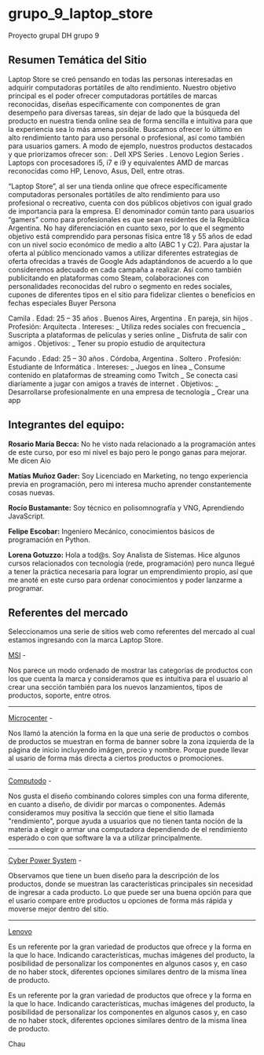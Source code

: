 # grupo_9_laptop_store
Proyecto grupal DH grupo 9

**Resumen Temática del Sitio**
-----------------------------
Laptop Store se creó pensando en todas las personas interesadas en adquirir computadoras portátiles de alto rendimiento. Nuestro objetivo principal es el poder ofrecer computadoras portátiles de marcas reconocidas, diseñas específicamente con componentes de gran desempeño para diversas tareas, sin dejar de lado que la búsqueda del producto en nuestra tienda online sea de forma sencilla e intuitiva para que la experiencia sea lo más amena posible.
Buscamos ofrecer lo último en alto rendimiento tanto para uso personal o profesional, así como también para usuarios gamers.
A modo de ejemplo, nuestros productos destacados y que priorizamos ofrecer son:
. Dell XPS Series
. Lenovo Legion Series
. Laptops con procesadores i5, i7 e i9 y equivalentes AMD de marcas reconocidas como HP, Lenovo, Asus, Dell, entre otras. 

“Laptop Store”, al ser una tienda online que ofrece específicamente computadoras personales portátiles de alto rendimiento para uso profesional o recreativo, cuenta con dos públicos objetivos con igual grado de importancia para la empresa.
El denominador común tanto para usuarios “gamers” como para profesionales es que sean residentes de la República Argentina. 
No hay diferenciación en cuanto sexo, por lo que el segmento objetivo está comprendido para personas física entre 18 y 55 años de edad con un nivel socio económico de medio a alto (ABC 1 y C2). 
Para ajustar la oferta al público mencionado vamos a utilizar diferentes estrategias de oferta ofrecidas a través de Google Ads adaptándonos de acuerdo a lo que consideremos adecuado en cada campaña a realizar. Así como también publicitando en plataformas como Steam, colaboraciones con personalidades reconocidas del rubro o segmento en redes sociales, cupones de diferentes tipos en el sitio para fidelizar clientes o beneficios en fechas especiales
Buyer Persona

Camila
. Edad: 25 – 35 años
. Buenos Aires, Argentina
. En pareja, sin hijos
. Profesión: Arquitecta
. Intereses: 
_ Utiliza redes sociales con frecuencia
_ Suscripta a plataformas de películas y series online
_ Disfruta de salir con amigos
. Objetivos:
_ Tener su propio estudio de arquitectura

Facundo
. Edad: 25 – 30 años
. Córdoba, Argentina
. Soltero
. Profesión: Estudiante de Informática
. Intereses: 
_ Juegos en línea
_ Consume contenido en plataformas de streaming como Twitch
_ Se conecta casi diariamente a jugar con amigos a través de internet
. Objetivos:
_ Desarrollarse profesionalmente en una empresa de tecnología
_ Crear una app

**Integrantes del equipo:**
--------------------------
**Rosario María Becca:** No he visto nada relacionado a la programación antes de este curso, por eso mi nivel es bajo pero le pongo ganas para mejorar. Me dicen Aio

**Matías Muñoz Gader:** Soy Licenciado en Marketing, no tengo experiencia previa en programación, pero mi interesa mucho aprender constantemente cosas nuevas.

**Rocío Bustamante:** Soy técnico en polisomnografía y VNG, Aprendiendo JavaScript.

**Felipe Escobar:** Ingeniero Mecánico, conocimientos básicos de programación en Python.

**Lorena Gotuzzo:** Hola a tod@s. Soy Analista de Sistemas. Hice algunos cursos relacionados con tecnología (rede, programación) pero nunca llegué a tener la práctica necesaria para lograr un emprendimiento propio, así que me anoté en este curso para ordenar conocimientos y poder lanzarme a programar.

**Referentes del mercado**
--------------------------
Seleccionamos una serie de sitios web como referentes del mercado al cual estamos ingresando con la marca Laptop Store.

[MSI](https://us.msi.com/) -

Nos parece un modo ordenado de mostrar las categorías de productos con los que cuenta la marca y consideramos que es intuitiva para el usuario al crear una sección también para los nuevos lanzamientos, tipos de productos, soporte, entre otros.
__________

[Microcenter](https://www.microcenter.com/) -

Nos llamó la atención la forma en la que una serie de productos o combos de productos se muestran en forma de banner sobre la zona izquierda de la página de inicio incluyendo imágen, precio y nombre. Porque puede llevar al usario de forma más directa a ciertos productos o promociones.
__________

[Computodo](https://www.computodo.com.ar/) -

Nos gusta el diseño combinando colores simples con una forma diferente, en cuanto a diseño, de dividir por marcas o componentes. Además consideramos muy positiva la sección que tiene el sitio llamada "rendimiento", porque ayuda a usuarios que no tienen tanta noción de la materia a elegir o armar una computadora dependiendo de el rendimiento esperado o con que software la va a utilizar principalmente.
__________

[Cyber Power System](https://www.cyberpowersystem.co.uk/) -

Observamos que tiene un buen diseño para la descripción de los productos, donde se muestran las características principales sin necesidad de ingresar a cada producto. Lo que puede ser una buena opción para que el usario compare entre productos u opciones de forma más rápida y moverse mejor dentro del sitio.
__________

[Lenovo](https://www.lenovo.com/)

Es un referente por la gran variedad de productos que ofrece y la forma en la que lo hace. Indicando características, muchas imágenes del producto, la posibilidad de personalizar los componentes en algunos casos y, en caso de no haber stock, diferentes opciones similares dentro de la misma línea de producto.

Es un referente por la gran variedad de productos que ofrece y la forma en la que lo hace. Indicando características, muchas imágenes del producto, la posibilidad de personalizar los componentes en algunos casos y, en caso de no haber stock, diferentes opciones similares dentro de la misma línea de producto.

Chau



